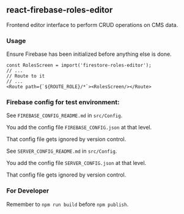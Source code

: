 ## react-firebase-roles-editor

Frontend editor interface to perform CRUD operations on CMS data.

### Usage
Ensure Firebase has been initialized before anything else is done.

```
const RolesScreen = import('firestore-roles-editor');
// ...
// Route to it
// ...
<Route path={`${ROUTE_ROLE}/*`><RolesScreen/></Route>
```

### Firebase config for test environment:

See `FIREBASE_CONFIG_README.md` in `src/Config`.

You add the config file `FIREBASE_CONFIG.json` at that level.

That config file gets ignored by version control.

See `SERVER_CONFIG_README.md` in `src/Config`.

You add the config file `SERVER_CONFIG.json` at that level.

That config file gets ignored by version control.

### For Developer

Remember to `npm run build` before `npm publish`.